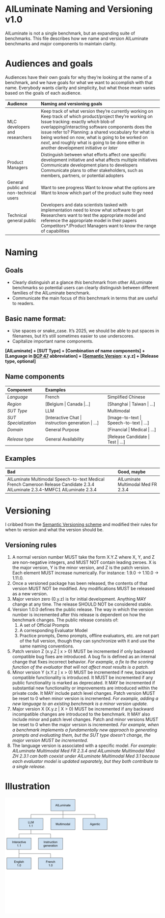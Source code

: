 # AILuminate Naming and Versioning v1.0
AILuminate is not a single benchmark, but an expanding suite of benchmarks. This file describes how we name and version AILuminate benchmarks and major components to maintain clarity.

# Audiences and goals

Audiences have their own goals for why they’re looking at the name of a benchmark, and we have goals for what we want to accomplish with that name. Everybody wants clarity and simplicity, but what those mean varies based on the goals of each audience.

| **Audience** | **Naming and versioning goals** |
| :---- | :---- |
| MLC developers and researchers | Keep track of what version they’re currently working on Keep track of which product/project they’re working on Issue tracking: exactly *which* blob of overlapping/interacting software components does the issue refer to? Planning: a shared vocabulary for what is being worked on *now*, what is going to be worked on *next*, and roughly what is going to be done either in another development initiative or *later* |
| Product Managers | Distinguish between what efforts affect one specific development initiative and what affects multiple initiatives Communicate development plans to developers Communicate plans to other stakeholders, such as members, partners, or potential adopters |
| General public and non-technical users | Want to see progress Want to know what the options are Want to know which part of the product suite they need |
| Technical general public | Developers and data scientists tasked with implementation need to know what software to get Researchers want to test the appropriate model and reference the appropriate model in their papers Competitors\*/Product Managers want to know the range of capabilities |

# Naming

## Goals

* Clearly distinguish at a glance *this* benchmark from other AILuminate benchmarks so potential users can clearly distinguish between different families of the AILuminate benchmark.  
* Communicate the main focus of *this* benchmark in terms that are useful to readers.

## Basic name format:

* Use spaces or snake\_case. It’s 2025, we should be able to put spaces in filenames, but it’s still sometimes easier to use underscores.  
* Capitalize important name components. 

**\[AILuminate\] \+ \[SUT Type\] \+ \[Combination of name components\] \+ \[Language in [BCP 47](https://en.wikipedia.org/wiki/IETF_language_tag) abbreviation\] \+ \[[Semantic Version](https://semver.org/): x.y.z\] \+ \[Release type, optional\]**

## Name components

| **Component** | **Examples** |  |
| :---- | :---- | :---- |
| *Language* | French | Simplified Chinese |
| *Region* | \[Belgium \| Canada \|...\] | \[Shanghai \| Taiwan \| …\] |
| *SUT Type* | LLM | Multimodal |
| *SUT Specialization* | \[Interactive Chat \| instruction generation \| …\] | \[Image-to-text \| Speech-to-text \| …\] |
| *Domain* | General Purpose | \[Financial \| Medical \| …\] |
| *Release type* | General Availability | \[Release Candidate \| Test \| …\] |

## Examples

| **Bad** | **Good, maybe** |
| :---- | :---- |
| AILuminate Multimodal Speech-to-text Medical French Cameroon Release Candidate 2.3.4 AILuminate 2.3.4-MMFC1 AILuminate 2.3.4 | AILuminate Multimodal Med FR 2.3.4 |

# Versioning

I cribbed from the [Semantic Versioning scheme](https://semver.org/) and modified their rules for when to version and what the version should be.

## Versioning rules

1. A normal version number MUST take the form X.Y.Z where X, Y, and Z are non-negative integers, and MUST NOT contain leading zeroes. X is the major version, Y is the minor version, and Z is the patch version. Each element MUST increase numerically. For instance: 1.9.0 \-\> 1.10.0 \-\> 1.11.0.  
2. Once a versioned package has been released, the contents of that version MUST NOT be modified. Any modifications MUST be released as a new version.  
3. Major version zero (0.y.z) is for initial development. Anything MAY change at any time. The release SHOULD NOT be considered stable.  
4. Version 1.0.0 defines the public release. The way in which the version number is incremented after this release is dependent on how the benchmark changes. The public release consists of:  
   1. A set of Official Prompts  
   2. A corresponding Evaluator Model  
   3. Practice prompts, Demo prompts, offline evaluators, etc. are not part of the full version, though they can synchronize with it and use the same naming conventions.  
5. Patch version Z (x.y.Z | x \> 0\) MUST be incremented if only backward compatible bug fixes are introduced. A bug fix is defined as an internal change that fixes incorrect behavior. *For example, a fix to the scoring function of the evaluator that will not affect most results is a patch.*  
6. Minor version Y (x.Y.z | x \> 0\) MUST be incremented if new, backward compatible functionality is introduced. It MUST be incremented if any public functionality is marked as deprecated. It MAY be incremented if substantial new functionality or improvements are introduced within the private code. It MAY include patch level changes. Patch version MUST be reset to 0 when minor version is incremented. *For example, adding a new language to an existing benchmark is a minor version update.*  
7. Major version X (X.y.z | X \> 0\) MUST be incremented if any backward incompatible changes are introduced to the benchmark. It MAY also include minor and patch level changes. Patch and minor versions MUST be reset to 0 when the major version is incremented. *For example, when a benchmark implements a fundamentally new approach to generating prompts and evaluating them, but the SUT type doesn’t change, the major version MUST be incremented.*   
8. The language version is associated with a specific model. *For example: AILuminate Multimodal Med FR 2.3.4 and AILuminate Multimodal Med ZH 2.3.1 can both coexist under AILuminate Multimodal Med 3.1 because each evaluator model is updated separately, but they both contribute to a single release.*

# Illustration
![AILuminate Versioning Illustration](AILuminate%20Versioning%20Illustration%20Feb-2025.svg)
